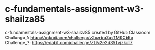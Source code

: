 # c-fundamentals-assignment-w3-shailza85
c-fundamentals-assignment-w3-shailza85 created by GitHub Classroom
Challange_1: https://edabit.com/challenge/v2czrbq3acTMSGbEe
Challenge_2: https://edabit.com/challenge/ZLM2e2d3ATvjzkxT7
